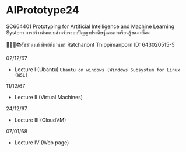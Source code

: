 # AIPrototype24
SC664401 Prototyping for Artificial Intelligence and Machine Learning System การสร้างต้นแบบสําหรับระบบปัญญาประดิษฐ์และการเรียนรู้ของเครื่อง

👨🏻‍🎓📚รัชชานนท์ ทิพย์พิมานพร Ratchanont Thippimanporn ID: 643020515-5

02/12/67
- Lecture I (Ubantu) `Ubantu on windows (Windows Subsystem for Linux (WSL)`

11/12/67
- Lecture II (Virtual Machines)

24/12/67
- Lecture III (CloudVM)

07/01/68
- Lecture IV (Web page)
